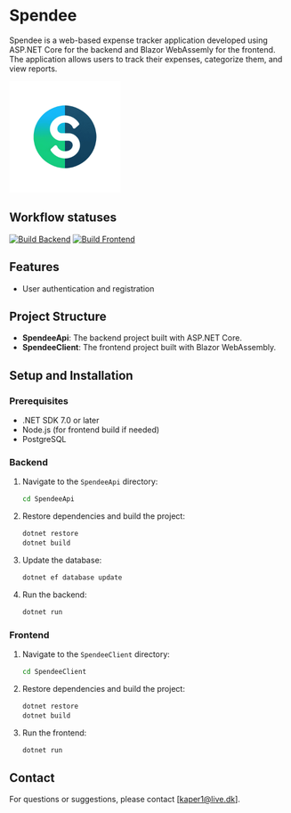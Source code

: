 # Spendee

Spendee is a web-based expense tracker application developed using ASP.NET Core for the backend and Blazor WebAssemly for the frontend. The application allows users to track their expenses, categorize them, and view reports.

<img src="images/spendee-logo.png" alt="Spendee Logo" width="200" height="200">

## Workflow statuses
[![Build Backend](https://github.com/Kalleman1/Spendee/actions/workflows/backend-build.yml/badge.svg)](https://github.com/Kalleman1/Spendee/actions/workflows/backend-build.yml)
[![Build Frontend](https://github.com/Kalleman1/Spendee/actions/workflows/frontend-build.yml/badge.svg)](https://github.com/Kalleman1/Spendee/actions/workflows/frontend-build.yml)

## Features

- User authentication and registration

## Project Structure

- **SpendeeApi**: The backend project built with ASP.NET Core.
- **SpendeeClient**: The frontend project built with Blazor WebAssembly.

## Setup and Installation

### Prerequisites

- .NET SDK 7.0 or later
- Node.js (for frontend build if needed)
- PostgreSQL

### Backend

1. Navigate to the `SpendeeApi` directory:
    ```bash
    cd SpendeeApi
    ```

2. Restore dependencies and build the project:
    ```bash
    dotnet restore
    dotnet build
    ```

3. Update the database:
    ```bash
    dotnet ef database update
    ```

4. Run the backend:
    ```bash
    dotnet run
    ```

### Frontend

1. Navigate to the `SpendeeClient` directory:
    ```bash
    cd SpendeeClient
    ```

2. Restore dependencies and build the project:
    ```bash
    dotnet restore
    dotnet build
    ```

3. Run the frontend:
    ```bash
    dotnet run
    ```

## Contact

For questions or suggestions, please contact [kaper1@live.dk].
